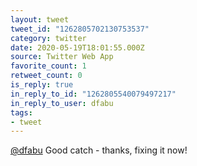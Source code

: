 ```yaml
---
layout: tweet
tweet_id: "1262805702130753537"
category: twitter
date: 2020-05-19T18:01:55.000Z
source: Twitter Web App
favorite_count: 1
retweet_count: 0
is_reply: true
in_reply_to_id: "1262805540079497217"
in_reply_to_user: dfabu
tags:
- tweet
---
```


[@dfabu](https://twitter.com/@dfabu) Good catch - thanks, fixing it now!
